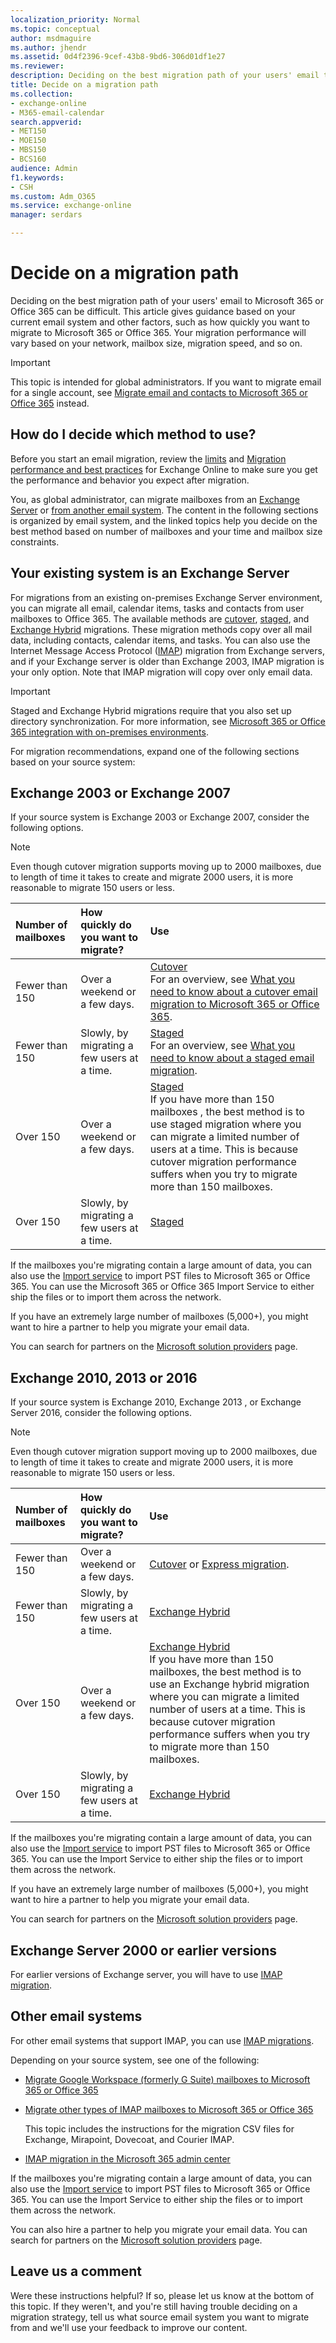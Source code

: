 ```yaml
---
localization_priority: Normal
ms.topic: conceptual
author: msdmaguire
ms.author: jhendr
ms.assetid: 0d4f2396-9cef-43b8-9bd6-306d01df1e27
ms.reviewer: 
description: Deciding on the best migration path of your users' email to Microsoft 365 or Office 365 can be difficult. This article gives guidance based on your current email system and other factors, such as how quickly you want to migrate to Microsoft 365 or Office 365. Your migration performance will vary based on your network, mailbox size, migration speed, and so on.
title: Decide on a migration path
ms.collection: 
- exchange-online
- M365-email-calendar
search.appverid:
- MET150
- MOE150
- MBS150
- BCS160
audience: Admin
f1.keywords:
- CSH
ms.custom: Adm_O365
ms.service: exchange-online
manager: serdars

---
```


# Decide on a migration path

Deciding on the best migration path of your users' email to Microsoft 365 or Office 365 can be difficult. This article gives guidance based on your current email system and other factors, such as how quickly you want to migrate to Microsoft 365 or Office 365. Your migration performance will vary based on your network, mailbox size, migration speed, and so on.

> [!IMPORTANT]
> This topic is intended for global administrators. If you want to migrate email for a single account, see [Migrate email and contacts to Microsoft 365 or Office 365](/microsoft-365/admin/setup/migrate-email-and-contacts-admin) instead.

## How do I decide which method to use?

Before you start an email migration, review the [limits](/office365/servicedescriptions/exchange-online-service-description/exchange-online-limits) and [Migration performance and best practices](office-365-migration-best-practices.md) for Exchange Online to make sure you get the performance and behavior you expect after migration.

You, as global administrator, can migrate mailboxes from an [Exchange Server](decide-on-a-migration-path.md#BK_Exchange) or [from another email system](decide-on-a-migration-path.md#BK_Other). The content in the following sections is organized by email system, and the linked topics help you decide on the best method based on number of mailboxes and your time and mailbox size constraints.

## Your existing system is an Exchange Server
<a name="BK_Exchange"> </a>

For migrations from an existing on-premises Exchange Server environment, you can migrate all email, calendar items, tasks and contacts from user mailboxes to Office 365. The available methods are [cutover](cutover-migration-to-office-365.md), [staged](perform-a-staged-migration/perform-a-staged-migration.md), and [Exchange Hybrid](../../ExchangeHybrid/mail-migration-jump.md) migrations. These migration methods copy over all mail data, including contacts, calendar items, and tasks. You can also use the Internet Message Access Protocol ([IMAP](migrating-imap-mailboxes/migrating-imap-mailboxes.md)) migration from Exchange servers, and if your Exchange server is older than Exchange 2003, IMAP migration is your only option. Note that IMAP migration will copy over only email data.

> [!IMPORTANT]
> Staged and Exchange Hybrid migrations require that you also set up directory synchronization. For more information, see [Microsoft 365 or Office 365 integration with on-premises environments](/office365/enterprise/office-365-integration).

For migration recommendations, expand one of the following sections based on your source system:

## Exchange 2003 or Exchange 2007
<a name="BK_2003_2007"> </a>

If your source system is Exchange 2003 or Exchange 2007, consider the following options.

> [!NOTE]
> Even though cutover migration supports moving up to 2000 mailboxes, due to length of time it takes to create and migrate 2000 users, it is more reasonable to migrate 150 users or less.

|**Number of mailboxes**|**How quickly do you want to migrate?**|**Use**|
|:-----|:-----|:-----|
|Fewer than 150|Over a weekend or a few days.|[Cutover](cutover-migration-to-office-365.md) <br/> For an overview, see [What you need to know about a cutover email migration to Microsoft 365 or Office 365](what-to-know-about-a-cutover-migration.md).|
|Fewer than 150|Slowly, by migrating a few users at a time.|[Staged](perform-a-staged-migration/perform-a-staged-migration.md) <br/> For an overview, see [What you need to know about a staged email migration](what-to-know-about-a-staged-migration.md).|
|Over 150|Over a weekend or a few days.|[Staged](perform-a-staged-migration/perform-a-staged-migration.md) <br/> If you have more than 150 mailboxes , the best method is to use staged migration where you can migrate a limited number of users at a time. This is because cutover migration performance suffers when you try to migrate more than 150 mailboxes.|
|Over 150|Slowly, by migrating a few users at a time.|[Staged](perform-a-staged-migration/perform-a-staged-migration.md)|

If the mailboxes you're migrating contain a large amount of data, you can also use the [Import service](/microsoft-365/compliance/importing-pst-files-to-office-365) to import PST files to Microsoft 365 or Office 365. You can use the Microsoft 365 or Office 365 Import Service to either ship the files or to import them across the network.

If you have an extremely large number of mailboxes (5,000+), you might want to hire a partner to help you migrate your email data.

You can search for partners on the [Microsoft solution providers](https://www.microsoft.com/solution-providers/) page.

## Exchange 2010, 2013 or 2016
<a name="BK_2010_2013"> </a>

If your source system is Exchange 2010, Exchange 2013 , or Exchange Server 2016, consider the following options.

> [!NOTE]
> Even though cutover migration support moving up to 2000 mailboxes, due to length of time it takes to create and migrate 2000 users, it is more reasonable to migrate 150 users or less.

|**Number of mailboxes**|**How quickly do you want to migrate?**|**Use**|
|:-----|:-----|:-----|
|Fewer than 150|Over a weekend or a few days.|[Cutover](cutover-migration-to-office-365.md) or [Express migration](use-minimal-hybrid-to-quickly-migrate.md).|
|Fewer than 150|Slowly, by migrating a few users at a time.|[Exchange Hybrid](../../ExchangeHybrid/mail-migration-jump.md)|
|Over 150|Over a weekend or a few days.|[Exchange Hybrid](../../ExchangeHybrid/mail-migration-jump.md) <br/> If you have more than 150 mailboxes, the best method is to use an Exchange hybrid migration where you can migrate a limited number of users at a time. This is because cutover migration performance suffers when you try to migrate more than 150 mailboxes.|
|Over 150|Slowly, by migrating a few users at a time.|[Exchange Hybrid](../../ExchangeHybrid/mail-migration-jump.md)|

If the mailboxes you're migrating contain a large amount of data, you can also use the [Import service](/microsoft-365/compliance/importing-pst-files-to-office-365) to import PST files to Microsoft 365 or Office 365. You can use the Import Service to either ship the files or to import them across the network.

If you have an extremely large number of mailboxes (5,000+), you might want to hire a partner to help you migrate your email data.

You can search for partners on the [Microsoft solution providers](https://www.microsoft.com/solution-providers/) page.

## Exchange Server 2000 or earlier versions
<a name="BK_2000"> </a>

For earlier versions of Exchange server, you will have to use [IMAP migration](migrating-imap-mailboxes/migrate-other-types-of-imap-mailboxes.md).

## Other email systems
<a name="BK_Other"> </a>

For other email systems that support IMAP, you can use [IMAP migrations](migrating-imap-mailboxes/migrating-imap-mailboxes.md).

Depending on your source system, see one of the following:

- [Migrate Google Workspace (formerly G Suite) mailboxes to Microsoft 365 or Office 365](migrating-imap-mailboxes/migrate-g-suite-mailboxes.md)

- [Migrate other types of IMAP mailboxes to Microsoft 365 or Office 365](migrating-imap-mailboxes/migrate-other-types-of-imap-mailboxes.md)

    This topic includes the instructions for the migration CSV files for Exchange, Mirapoint, Dovecoat, and Courier IMAP.

- [IMAP migration in the Microsoft 365 admin center](migrating-imap-mailboxes/imap-migration-in-the-admin-center.md)

If the mailboxes you're migrating contain a large amount of data, you can also use the [Import service](/microsoft-365/compliance/importing-pst-files-to-office-365) to import PST files to Microsoft 365 or Office 365. You can use the Import Service to either ship the files or to import them across the network.

You can also hire a partner to help you migrate your email data. You can search for partners on the [Microsoft solution providers](https://www.microsoft.com/solution-providers/) page.

## Leave us a comment
<a name="BKMK_Comment"> </a>

Were these instructions helpful? If so, please let us know at the bottom of this topic. If they weren't, and you're still having trouble deciding on a migration strategy, tell us what source email system you want to migrate from and we'll use your feedback to improve our content.